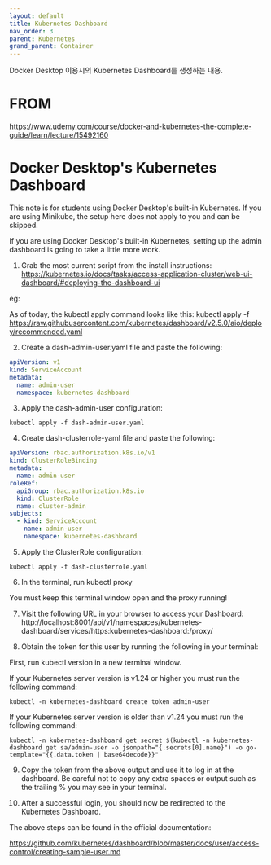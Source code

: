 ```yaml
---
layout: default
title: Kubernetes Dashboard
nav_order: 3
parent: Kubernetes
grand_parent: Container
---
```


Docker Desktop 이용시의 Kubernetes Dashboard를 생성하는 내용.

# FROM
https://www.udemy.com/course/docker-and-kubernetes-the-complete-guide/learn/lecture/15492160

# Docker Desktop's Kubernetes Dashboard
This note is for students using Docker Desktop's built-in Kubernetes. If you are using Minikube, the setup here does not apply to you and can be skipped.

If you are using Docker Desktop's built-in Kubernetes, setting up the admin dashboard is going to take a little more work.

1. Grab the most current script from the install instructions:
https://kubernetes.io/docs/tasks/access-application-cluster/web-ui-dashboard/#deploying-the-dashboard-ui

eg:

As of today, the kubectl apply command looks like this:
kubectl apply -f https://raw.githubusercontent.com/kubernetes/dashboard/v2.5.0/aio/deploy/recommended.yaml

2. Create a dash-admin-user.yaml file and paste the following:
```yaml
apiVersion: v1
kind: ServiceAccount
metadata:
  name: admin-user
  namespace: kubernetes-dashboard
```

3. Apply the dash-admin-user configuration:
```
kubectl apply -f dash-admin-user.yaml
```

4. Create dash-clusterrole-yaml file and paste the following:
```yaml
apiVersion: rbac.authorization.k8s.io/v1
kind: ClusterRoleBinding
metadata:
  name: admin-user
roleRef:
  apiGroup: rbac.authorization.k8s.io
  kind: ClusterRole
  name: cluster-admin
subjects:
  - kind: ServiceAccount
    name: admin-user
    namespace: kubernetes-dashboard
```

5. Apply the ClusterRole configuration:
```
kubectl apply -f dash-clusterrole.yaml
```

6. In the terminal, run kubectl proxy

You must keep this terminal window open and the proxy running!

7. Visit the following URL in your browser to access your Dashboard:
http://localhost:8001/api/v1/namespaces/kubernetes-dashboard/services/https:kubernetes-dashboard:/proxy/

8. Obtain the token for this user by running the following in your terminal:

First, run kubectl version in a new terminal window.

If your Kubernetes server version is v1.24 or higher you must run the following command:
```
kubectl -n kubernetes-dashboard create token admin-user
```
If your Kubernetes server version is older than v1.24 you must run the following command:
```
kubectl -n kubernetes-dashboard get secret $(kubectl -n kubernetes-dashboard get sa/admin-user -o jsonpath="{.secrets[0].name}") -o go-template="{{.data.token | base64decode}}"
```

9. Copy the token from the above output and use it to log in at the dashboard.
Be careful not to copy any extra spaces or output such as the trailing % you may see in your terminal.

10. After a successful login, you should now be redirected to the Kubernetes Dashboard.

The above steps can be found in the official documentation:

https://github.com/kubernetes/dashboard/blob/master/docs/user/access-control/creating-sample-user.md
